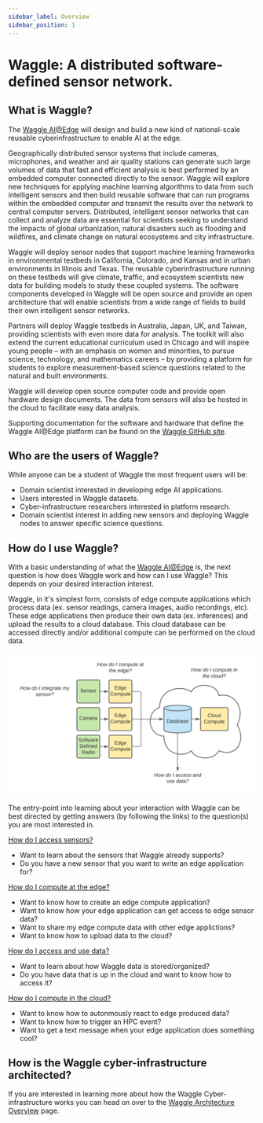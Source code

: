 ```yaml
---
sidebar_label: Overview
sidebar_position: 1
---
```


# Waggle: A distributed software-defined sensor network.

## What is Waggle?
The [Waggle AI@Edge](https://wa8.gl/) will design and build a new kind of national-scale reusable cyberinfrastructure to enable AI at the edge.

Geographically distributed sensor systems that include cameras, microphones, and weather and air quality stations can generate such large volumes of data that fast and efficient analysis is best performed by an embedded computer connected directly to the sensor. Waggle will explore new techniques for applying machine learning algorithms to data from such intelligent sensors and then build reusable software that can run programs within the embedded computer and transmit the results over the network to central computer servers. Distributed, intelligent sensor networks that can collect and analyze data are essential for scientists seeking to understand the impacts of global urbanization, natural disasters such as flooding and wildfires, and climate change on natural ecosystems and city infrastructure.

Waggle will deploy sensor nodes that support machine learning frameworks in environmental testbeds in California, Colorado, and Kansas and in urban environments in Illinois and Texas. The reusable cyberinfrastructure running on these testbeds will give climate, traffic, and ecosystem scientists new data for building models to study these coupled systems. The software components developed in Waggle will be open source and provide an open architecture that will enable scientists from a wide range of fields to build their own intelligent sensor networks.

Partners will deploy Waggle testbeds in Australia, Japan, UK, and Taiwan, providing scientists with even more data for analysis. The toolkit will also extend the current educational curriculum used in Chicago and will inspire young people – with an emphasis on women and minorities, to pursue science, technology, and mathematics careers – by providing a platform for students to explore measurement-based science questions related to the natural and built environments.

Waggle will develop open source computer code and provide open hardware design documents.  The data from sensors will also be hosted in the cloud to facilitate easy data analysis.

Supporting documentation for the software and hardware that define the Waggle AI@Edge platform can be found on the [Waggle GitHub site](https://github.com/waggle-sensor/waggle).

## Who are the users of Waggle?

While anyone can be a student of Waggle the most frequent users will be:

- Domain scientist interested in developing edge AI applications.
- Users interested in Waggle datasets.
- Cyber-infrastructure researchers interested in platform research.
- Domain scientist interest in adding new sensors and deploying Waggle nodes to answer specific science questions.

## How do I use Waggle?

With a basic understanding of what the [Waggle AI@Edge](https://wa8.gl/) is, the next question is how does Waggle work and how can I use Waggle? This depends on your desired interaction interest.

Waggle, in it's simplest form, consists of edge compute applications which process data (ex. sensor readings, camera images, audio recordings, etc). These edge applications then produce their own data (ex. inferences) and upload the results to a cloud database. This cloud database can be accessed directly and/or additional compute can be performed on the cloud data.

![Waggle User Interaction](./images/waggle_interact.png)

The entry-point into learning about your interaction with Waggle can be best directed by getting answers (by following the links) to the question(s) you are most interested in.

[How do I access sensors?](../tutorials/access-waggle-sensors.md)
- Want to learn about the sensors that Waggle already supports?
- Do you have a new sensor that you want to write an edge application for?


[How do I compute at the edge?](../tutorials/compute-at-edge.md)
- Want to know how to create an edge compute application?
- Want to know how your edge application can get access to edge sensor data?
- Want to share my edge compute data with other edge applictions?
- Want to know how to upload data to the cloud?

[How do I access and use data?](../tutorials/accessing-data.md)
- Want to learn about how Waggle data is stored/organized?
- Do you have data that is up in the cloud and want to know how to access it?

[How do I compute in the cloud?](../tutorials/cloud-compute.md)
- Want to know how to autonmously react to edge produced data?
- Want to know how to trigger an HPC event?
- Want to get a text message when your edge application does something cool?

## How is the Waggle cyber-infrastructure architected?

If you are interested in learning more about how the Waggle Cyber-infrastructure works you can head on over to the [Waggle Architecture Overview](./architecture.md) page.
